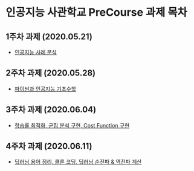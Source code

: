 # 인공지능 사관학교 PreCourse 과제 목차

## 1주차 과제 (2020.05.21)

- [인공지능 사례 분석](https://github.com/WooseopIM/gj-aischool/blob/master/week1.ipynb)

## 2주차 과제 (2020.05.28)

- [파이썬과 인공지능 기초수학](https://github.com/WooseopIM/gj-aischool/blob/master/week2.ipynb)

## 3주차 과제 (2020.06.04)

- [학습률 최적화, 군집 분석 구현, Cost Function 구현](https://github.com/WooseopIM/gj-aischool/blob/master/week3.ipynb)

## 4주차 과제 (2020.06.11)

- [딥러닝 용어 정리, 클론 코딩, 딥러닝 순전파 & 역전파 계산](https://github.com/WooseopIM/gj-aischool/blob/master/week4.ipynb)
